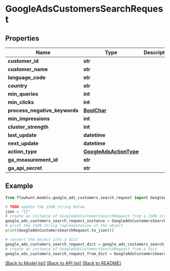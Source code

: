 # GoogleAdsCustomersSearchRequest


## Properties

Name | Type | Description | Notes
------------ | ------------- | ------------- | -------------
**customer_id** | **str** |  | [optional] 
**customer_name** | **str** |  | [optional] 
**language_code** | **str** |  | [optional] 
**country** | **str** |  | [optional] 
**min_queries** | **int** |  | [optional] 
**min_clicks** | **int** |  | [optional] 
**process_negative_keywords** | [**BoolChar**](BoolChar.md) |  | [optional] 
**min_impressions** | **int** |  | [optional] 
**cluster_strength** | **int** |  | [optional] 
**last_update** | **datetime** |  | [optional] 
**next_update** | **datetime** |  | [optional] 
**action_type** | [**GoogleAdsActionType**](GoogleAdsActionType.md) |  | [optional] 
**ga_measurement_id** | **str** |  | [optional] 
**ga_api_secret** | **str** |  | [optional] 

## Example

```python
from flowhunt.models.google_ads_customers_search_request import GoogleAdsCustomersSearchRequest

# TODO update the JSON string below
json = "{}"
# create an instance of GoogleAdsCustomersSearchRequest from a JSON string
google_ads_customers_search_request_instance = GoogleAdsCustomersSearchRequest.from_json(json)
# print the JSON string representation of the object
print(GoogleAdsCustomersSearchRequest.to_json())

# convert the object into a dict
google_ads_customers_search_request_dict = google_ads_customers_search_request_instance.to_dict()
# create an instance of GoogleAdsCustomersSearchRequest from a dict
google_ads_customers_search_request_from_dict = GoogleAdsCustomersSearchRequest.from_dict(google_ads_customers_search_request_dict)
```
[[Back to Model list]](../README.md#documentation-for-models) [[Back to API list]](../README.md#documentation-for-api-endpoints) [[Back to README]](../README.md)


